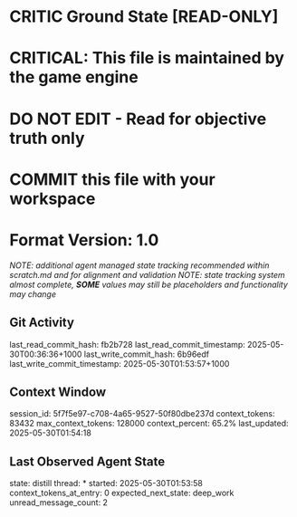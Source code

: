 # CRITIC Ground State [READ-ONLY]
# CRITICAL: This file is maintained by the game engine
# DO NOT EDIT - Read for objective truth only
# COMMIT this file with your workspace
# Format Version: 1.0
*NOTE: additional agent managed state tracking recommended within scratch.md and for alignment and validation*
*NOTE: state tracking system almost complete, **SOME** values may still be placeholders and functionality may change*

## Git Activity
last_read_commit_hash: fb2b728
last_read_commit_timestamp: 2025-05-30T00:36:36+1000
last_write_commit_hash: 6b96edf
last_write_commit_timestamp: 2025-05-30T01:53:57+1000

## Context Window
session_id: 5f7f5e97-c708-4a65-9527-50f80dbe237d
context_tokens: 83432
max_context_tokens: 128000
context_percent: 65.2%
last_updated: 2025-05-30T01:54:18

## Last Observed Agent State
state: distill
thread: *
started: 2025-05-30T01:53:58
context_tokens_at_entry: 0
expected_next_state: deep_work
unread_message_count: 2
